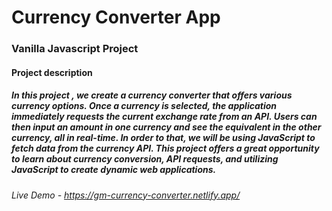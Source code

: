 # Currency Converter App

### Vanilla Javascript Project

#### Project description

##### In this project , we create a currency converter that offers various currency options. Once a currency is selected, the application immediately requests the current exchange rate from an API. Users can then input an amount in one currency and see the equivalent in the other currency, all in real-time. In order to that, we will be using JavaScript to fetch data from the currency API. This project offers a great opportunity to learn about currency conversion, API requests, and utilizing JavaScript to create dynamic web applications.

###### Live Demo - https://gm-currency-converter.netlify.app/
